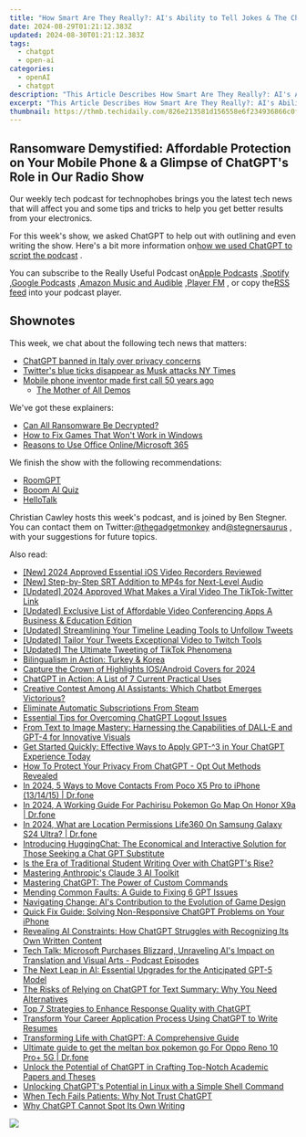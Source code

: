 ```yaml
---
title: "How Smart Are They Really?: AI's Ability to Tell Jokes & The Chronology of Laptop Innovations Enhanced by Secure Connection Tech"
date: 2024-08-29T01:21:12.383Z
updated: 2024-08-30T01:21:12.383Z
tags:
  - chatgpt
  - open-ai
categories:
  - openAI
  - chatgpt
description: "This Article Describes How Smart Are They Really?: AI's Ability to Tell Jokes & The Chronology of Laptop Innovations Enhanced by Secure Connection Tech"
excerpt: "This Article Describes How Smart Are They Really?: AI's Ability to Tell Jokes & The Chronology of Laptop Innovations Enhanced by Secure Connection Tech"
thumbnail: https://thmb.techidaily.com/826e213581d156558e6f234936866c0f136b901791e5cc9453b472a1e6024dd2.jpeg
---
```


## Ransomware Demystified: Affordable Protection on Your Mobile Phone & a Glimpse of ChatGPT's Role in Our Radio Show

 Our weekly tech podcast for technophobes brings you the latest tech news that will affect you and some tips and tricks to help you get better results from your electronics.

 For this week's show, we asked ChatGPT to help out with outlining and even writing the show. Here's a bit more information on[how we used ChatGPT to script the podcast](https://www.makeuseof.com/i-used-chatgpt-to-script-a-podcast-heres-what-happened/) .

 You can subscribe to the Really Useful Podcast on[Apple Podcasts](https://podcasts.apple.com/gb/podcast/the-really-useful-podcast/id1437847131?mt=2) ,[Spotify](https://open.spotify.com/show/283gDxLd6OTNEpRq6tN7ha) ,[Google Podcasts](https://www.google.com/podcasts?feed=aHR0cHM6Ly9hbmNob3IuZm0vcy8zMWJlNDcwL3BvZGNhc3QvcnNz) ,[Amazon Music and Audible](https://music.amazon.co.uk/podcasts/20ab73d4-5da2-46c7-a17f-dc6eb39bdb48/The-Really-Useful-Podcast) ,[Player FM](https://player.fm/series/the-really-useful-podcast-2491856) , or copy the[RSS feed](https://feeds.transistor.fm/the-really-useful-podcast) into your podcast player.

## Shownotes

This week, we chat about the following tech news that matters:

* [ChatGPT banned in Italy over privacy concerns](https://www.bbc.co.uk/news/technology-65139406)
* [Twitter's blue ticks disappear as Musk attacks NY Times](https://www.bbc.co.uk/news/technology-65156216)
* [Mobile phone inventor made first call 50 years ago](https://www.bbc.co.uk/news/technology-65112048)  
  * [The Mother of All Demos](https://www.youtube.com/watch?v=B6rKUf9DWRI)

We've got these explainers:

* [Can All Ransomware Be Decrypted?](https://www.makeuseof.com/can-all-ransomware-be-decrypted/)
* [How to Fix Games That Won't Work in Windows](https://www.makeuseof.com/fix-games-not-working-windows/)
* [Reasons to Use Office Online/Microsoft 365](https://www.makeuseof.com/tag/dont-pay-word-5-reasons-use-office-online/)

We finish the show with the following recommendations:

* [RoomGPT](http://https://www.roomgpt.io/)
* [Booom AI Quiz](https://booom.ai/)
* [HelloTalk](https://www.hellotalk.com/?lang=en)

 Christian Cawley hosts this week's podcast, and is joined by Ben Stegner. You can contact them on Twitter:[@thegadgetmonkey](https://twitter.com/thegadgetmonkey) and[@stegnersaurus](https://twitter.com/stegnersaurus) , with your suggestions for future topics.


<ins class="adsbygoogle"
     style="display:block"
     data-ad-format="autorelaxed"
     data-ad-client="ca-pub-7571918770474297"
     data-ad-slot="1223367746"></ins>



<ins class="adsbygoogle"
     style="display:block"
     data-ad-client="ca-pub-7571918770474297"
     data-ad-slot="8358498916"
     data-ad-format="auto"
     data-full-width-responsive="true"></ins>

<span class="atpl-alsoreadstyle">Also read:</span>
<div><ul>
<li><a href="https://visual-screen-recording.techidaily.com/new-2024-approved-essential-ios-video-recorders-reviewed/"><u>[New] 2024 Approved  Essential iOS Video Recorders Reviewed</u></a></li>
<li><a href="https://extra-support.techidaily.com/new-step-by-step-srt-addition-to-mp4s-for-next-level-audio/"><u>[New] Step-by-Step SRT Addition to MP4s for Next-Level Audio</u></a></li>
<li><a href="https://twitter-videos.techidaily.com/updated-2024-approved-what-makes-a-viral-video-the-tiktok-twitter-link/"><u>[Updated] 2024 Approved  What Makes a Viral Video  The TikTok-Twitter Link</u></a></li>
<li><a href="https://screen-mirroring-recording.techidaily.com/updated-exclusive-list-of-affordable-video-conferencing-apps-a-business-and-education-edition/"><u>[Updated] Exclusive List of Affordable Video Conferencing Apps  A Business & Education Edition</u></a></li>
<li><a href="https://twitter-videos.techidaily.com/updated-streamlining-your-timeline-leading-tools-to-unfollow-tweets/"><u>[Updated] Streamlining Your Timeline  Leading Tools to Unfollow Tweets</u></a></li>
<li><a href="https://some-approaches.techidaily.com/updated-tailor-your-tweets-exceptional-video-to-twitch-tools/"><u>[Updated] Tailor Your Tweets  Exceptional Video to Twitch Tools</u></a></li>
<li><a href="https://twitter-videos.techidaily.com/updated-the-ultimate-tweeting-of-tiktok-phenomena/"><u>[Updated] The Ultimate Tweeting of TikTok Phenomena</u></a></li>
<li><a href="https://mondly-stories.techidaily.com/bilingualism-in-action-turkey-and-korea/"><u>Bilingualism in Action: Turkey & Korea</u></a></li>
<li><a href="https://instagram-videos.techidaily.com/capture-the-crown-of-highlights-iosandroid-covers-for-2024/"><u>Capture the Crown of Highlights  IOS/Android Covers for 2024</u></a></li>
<li><a href="https://tech-hub.techidaily.com/chatgpt-in-action-a-list-of-7-current-practical-uses/"><u>ChatGPT in Action: A List of 7 Current Practical Uses</u></a></li>
<li><a href="https://tech-hub.techidaily.com/creative-contest-among-ai-assistants-which-chatbot-emerges-victorious/"><u>Creative Contest Among AI Assistants: Which Chatbot Emerges Victorious?</u></a></li>
<li><a href="https://games-able.techidaily.com/eliminate-automatic-subscriptions-from-steam/"><u>Eliminate Automatic Subscriptions From Steam</u></a></li>
<li><a href="https://tech-hub.techidaily.com/essential-tips-for-overcoming-chatgpt-logout-issues/"><u>Essential Tips for Overcoming ChatGPT Logout Issues</u></a></li>
<li><a href="https://tech-hub.techidaily.com/from-text-to-image-mastery-harnessing-the-capabilities-of-dall-e-and-gpt-4-for-innovative-visuals/"><u>From Text to Image Mastery: Harnessing the Capabilities of DALL-E and GPT-4 for Innovative Visuals</u></a></li>
<li><a href="https://tech-hub.techidaily.com/get-started-quickly-effective-ways-to-apply-gpt-3-in-your-chatgpt-experience-today/"><u>Get Started Quickly: Effective Ways to Apply GPT-^3 in Your ChatGPT Experience Today</u></a></li>
<li><a href="https://tech-hub.techidaily.com/how-to-protect-your-privacy-from-chatgpt-opt-out-methods-revealed/"><u>How To Protect Your Privacy From ChatGPT - Opt Out Methods Revealed</u></a></li>
<li><a href="https://android-transfer.techidaily.com/in-2024-5-ways-to-move-contacts-from-poco-x5-pro-to-iphone-131415-drfone-by-drfone-transfer-from-android-transfer-from-android/"><u>In 2024, 5 Ways to Move Contacts From Poco X5 Pro to iPhone (13/14/15) | Dr.fone</u></a></li>
<li><a href="https://pokemon-go-android.techidaily.com/in-2024-a-working-guide-for-pachirisu-pokemon-go-map-on-honor-x9a-drfone-by-drfone-virtual-android/"><u>In 2024, A Working Guide For Pachirisu Pokemon Go Map On Honor X9a | Dr.fone</u></a></li>
<li><a href="https://phone-solutions.techidaily.com/in-2024-what-are-location-permissions-life360-on-samsung-galaxy-s24-ultra-drfone-by-drfone-virtual-android/"><u>In 2024, What are Location Permissions Life360 On Samsung Galaxy S24 Ultra? | Dr.fone</u></a></li>
<li><a href="https://tech-hub.techidaily.com/introducing-huggingchat-the-economical-and-interactive-solution-for-those-seeking-a-chat-gpt-substitute/"><u>Introducing HuggingChat: The Economical and Interactive Solution for Those Seeking a Chat GPT Substitute</u></a></li>
<li><a href="https://tech-hub.techidaily.com/is-the-era-of-traditional-student-writing-over-with-chatgpts-rise/"><u>Is the Era of Traditional Student Writing Over with ChatGPT's Rise?</u></a></li>
<li><a href="https://tech-hub.techidaily.com/mastering-anthropics-claude-3-ai-toolkit/"><u>Mastering Anthropic's Claude 3 AI Toolkit</u></a></li>
<li><a href="https://tech-hub.techidaily.com/mastering-chatgpt-the-power-of-custom-commands/"><u>Mastering ChatGPT: The Power of Custom Commands</u></a></li>
<li><a href="https://tech-hub.techidaily.com/mending-common-faults-a-guide-to-fixing-6-gpt-issues/"><u>Mending Common Faults: A Guide to Fixing 6 GPT Issues</u></a></li>
<li><a href="https://tech-hub.techidaily.com/navigating-change-ais-contribution-to-the-evolution-of-game-design/"><u>Navigating Change: AI's Contribution to the Evolution of Game Design</u></a></li>
<li><a href="https://tech-hub.techidaily.com/quick-fix-guide-solving-non-responsive-chatgpt-problems-on-your-iphone/"><u>Quick Fix Guide: Solving Non-Responsive ChatGPT Problems on Your iPhone</u></a></li>
<li><a href="https://tech-hub.techidaily.com/revealing-ai-constraints-how-chatgpt-struggles-with-recognizing-its-own-written-content/"><u>Revealing AI Constraints: How ChatGPT Struggles with Recognizing Its Own Written Content</u></a></li>
<li><a href="https://tech-hub.techidaily.com/tech-talk-microsoft-purchases-blizzard-unraveling-ais-impact-on-translation-and-visual-arts-podcast-episodes/"><u>Tech Talk: Microsoft Purchases Blizzard, Unraveling AI's Impact on Translation and Visual Arts - Podcast Episodes</u></a></li>
<li><a href="https://tech-hub.techidaily.com/the-next-leap-in-ai-essential-upgrades-for-the-anticipated-gpt-5-model/"><u>The Next Leap in AI: Essential Upgrades for the Anticipated GPT-5 Model</u></a></li>
<li><a href="https://tech-hub.techidaily.com/the-risks-of-relying-on-chatgpt-for-text-summary-why-you-need-alternatives/"><u>The Risks of Relying on ChatGPT for Text Summary: Why You Need Alternatives</u></a></li>
<li><a href="https://tech-hub.techidaily.com/top-7-strategies-to-enhance-response-quality-with-chatgpt/"><u>Top 7 Strategies to Enhance Response Quality with ChatGPT</u></a></li>
<li><a href="https://tech-hub.techidaily.com/transform-your-career-application-process-using-chatgpt-to-write-resumes/"><u>Transform Your Career Application Process Using ChatGPT to Write Resumes</u></a></li>
<li><a href="https://tech-hub.techidaily.com/transforming-life-with-chatgpt-a-comprehensive-guide/"><u>Transforming Life with ChatGPT: A Comprehensive Guide</u></a></li>
<li><a href="https://android-pokemon-go.techidaily.com/ultimate-guide-to-get-the-meltan-box-pokemon-go-for-oppo-reno-10-proplus-5g-drfone-by-drfone-virtual-android/"><u>Ultimate guide to get the meltan box pokemon go For Oppo Reno 10 Pro+ 5G | Dr.fone</u></a></li>
<li><a href="https://tech-hub.techidaily.com/unlock-the-potential-of-chatgpt-in-crafting-top-notch-academic-papers-and-theses/"><u>Unlock the Potential of ChatGPT in Crafting Top-Notch Academic Papers and Theses</u></a></li>
<li><a href="https://tech-hub.techidaily.com/unlocking-chatgpts-potential-in-linux-with-a-simple-shell-command/"><u>Unlocking ChatGPT's Potential in Linux with a Simple Shell Command</u></a></li>
<li><a href="https://tech-hub.techidaily.com/when-tech-fails-patients-why-not-trust-chatgpt/"><u>When Tech Fails Patients: Why Not Trust ChatGPT</u></a></li>
<li><a href="https://tech-hub.techidaily.com/why-chatgpt-cannot-spot-its-own-writing/"><u>Why ChatGPT Cannot Spot Its Own Writing</u></a></li>
</ul></div>

<!-- affiliate ads begin -->
<a href="https://estore.winxdvd.com/order/checkout.php?PRODS=4612444&QTY=1&AFFILIATE=108875&CART=1"><img src="https://www.winxdvd.com/affiliate/new-banner/pt-728x90.jpg" border="0"></a>
<!-- affiliate ads end -->